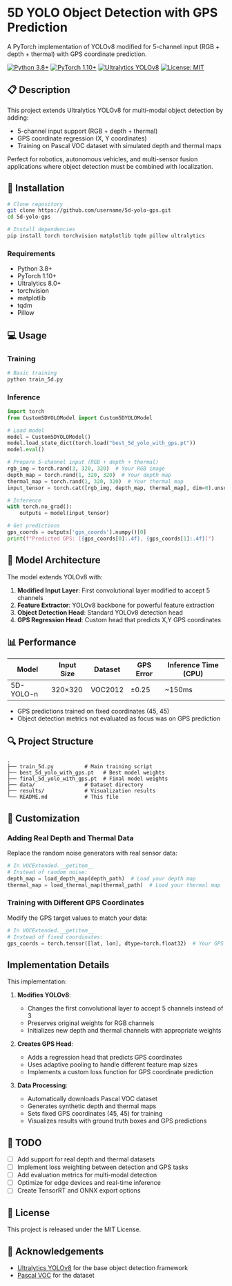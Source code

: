 # 5D YOLO Object Detection with GPS Prediction

A PyTorch implementation of YOLOv8 modified for 5-channel input (RGB + depth + thermal) with GPS coordinate prediction.

[![Python 3.8+](https://img.shields.io/badge/Python-3.8+-blue.svg)](https://www.python.org/downloads/release/python-380/)
[![PyTorch 1.10+](https://img.shields.io/badge/PyTorch-1.10+-red.svg)](https://pytorch.org/)
[![Ultralytics YOLOv8](https://img.shields.io/badge/Ultralytics-YOLOv8-green.svg)](https://github.com/ultralytics/ultralytics)
[![License: MIT](https://img.shields.io/badge/License-MIT-yellow.svg)](https://opensource.org/licenses/MIT)

## 📋 Description

This project extends Ultralytics YOLOv8 for multi-modal object detection by adding:
- 5-channel input support (RGB + depth + thermal)
- GPS coordinate regression (X, Y coordinates)
- Training on Pascal VOC dataset with simulated depth and thermal maps

Perfect for robotics, autonomous vehicles, and multi-sensor fusion applications where object detection must be combined with localization.

## 🚀 Installation

```bash
# Clone repository
git clone https://github.com/username/5d-yolo-gps.git
cd 5d-yolo-gps

# Install dependencies
pip install torch torchvision matplotlib tqdm pillow ultralytics
```

### Requirements
- Python 3.8+
- PyTorch 1.10+
- Ultralytics 8.0+
- torchvision
- matplotlib
- tqdm
- Pillow

## 💻 Usage

### Training

```bash
# Basic training
python train_5d.py
```

### Inference

```python
import torch
from Custom5DYOLOModel import Custom5DYOLOModel

# Load model
model = Custom5DYOLOModel()
model.load_state_dict(torch.load("best_5d_yolo_with_gps.pt"))
model.eval()

# Prepare 5-channel input (RGB + depth + thermal)
rgb_img = torch.rand(3, 320, 320)  # Your RGB image
depth_map = torch.rand(1, 320, 320)  # Your depth map
thermal_map = torch.rand(1, 320, 320)  # Your thermal map
input_tensor = torch.cat([rgb_img, depth_map, thermal_map], dim=0).unsqueeze(0)

# Inference
with torch.no_grad():
    outputs = model(input_tensor)

# Get predictions
gps_coords = outputs['gps_coords'].numpy()[0]
print(f"Predicted GPS: [{gps_coords[0]:.4f}, {gps_coords[1]:.4f}]")
```

## 🧠 Model Architecture

The model extends YOLOv8 with:

1. **Modified Input Layer**: First convolutional layer modified to accept 5 channels
2. **Feature Extractor**: YOLOv8 backbone for powerful feature extraction
3. **Object Detection Head**: Standard YOLOv8 detection head
4. **GPS Regression Head**: Custom head that predicts X,Y GPS coordinates

## 📊 Performance

| Model | Input Size | Dataset | GPS Error | Inference Time (CPU) |
|-------|------------|---------|-----------|----------------------|
| 5D-YOLO-n | 320×320 | VOC2012 | ±0.25 | ~150ms |

* GPS predictions trained on fixed coordinates (45, 45)
* Object detection metrics not evaluated as focus was on GPS prediction

## 🔍 Project Structure

```
.
├── train_5d.py          # Main training script
├── best_5d_yolo_with_gps.pt   # Best model weights
├── final_5d_yolo_with_gps.pt  # Final model weights
├── data/                # Dataset directory
├── results/             # Visualization results
└── README.md            # This file
```

## 🔄 Customization

### Adding Real Depth and Thermal Data

Replace the random noise generators with real sensor data:

```python
# In VOCExtended.__getitem__
# Instead of random noise:
depth_map = load_depth_map(depth_path)  # Load your depth map
thermal_map = load_thermal_map(thermal_path)  # Load your thermal map
```

### Training with Different GPS Coordinates

Modify the GPS target values to match your data:

```python
# In VOCExtended.__getitem__
# Instead of fixed coordinates:
gps_coords = torch.tensor([lat, lon], dtype=torch.float32)  # Your GPS data
```

## Implementation Details

This implementation:

1. **Modifies YOLOv8**: 
   - Changes the first convolutional layer to accept 5 channels instead of 3
   - Preserves original weights for RGB channels
   - Initializes new depth and thermal channels with appropriate weights

2. **Creates GPS Head**:
   - Adds a regression head that predicts GPS coordinates
   - Uses adaptive pooling to handle different feature map sizes
   - Implements a custom loss function for GPS coordinate prediction

3. **Data Processing**:
   - Automatically downloads Pascal VOC dataset
   - Generates synthetic depth and thermal maps
   - Sets fixed GPS coordinates (45, 45) for training
   - Visualizes results with ground truth boxes and GPS predictions

## 🔄 TODO

- [ ] Add support for real depth and thermal datasets
- [ ] Implement loss weighting between detection and GPS tasks
- [ ] Add evaluation metrics for multi-modal detection
- [ ] Optimize for edge devices and real-time inference
- [ ] Create TensorRT and ONNX export options

## 📄 License

This project is released under the MIT License.

## 🙏 Acknowledgements

- [Ultralytics YOLOv8](https://github.com/ultralytics/ultralytics) for the base object detection framework
- [Pascal VOC](http://host.robots.ox.ac.uk/pascal/VOC/) for the dataset
